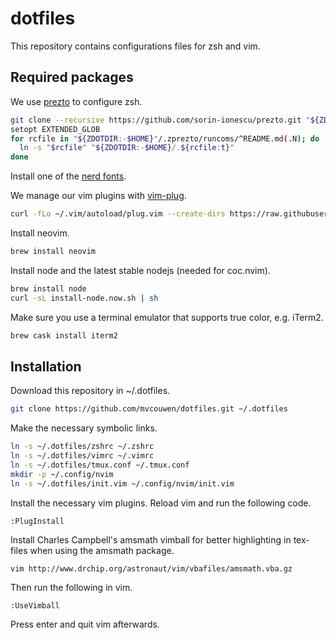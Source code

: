 # dotfiles

This repository contains configurations files for zsh and vim.

## Required packages

We use [prezto](https://github.com/sorin-ionesco/prezto) to configure zsh.
```sh
git clone --recursive https://github.com/sorin-ionescu/prezto.git "${ZDOTDIR:-$HOME}/.zprezto"
setopt EXTENDED_GLOB
for rcfile in "${ZDOTDIR:-$HOME}"/.zprezto/runcoms/^README.md(.N); do
  ln -s "$rcfile" "${ZDOTDIR:-$HOME}/.${rcfile:t}"
done
```

Install one of the [nerd fonts](https://nerdfonts.com).

We manage our vim plugins with [vim-plug](https://github.com/junegunn/vim-plug).
```sh
curl -fLo ~/.vim/autoload/plug.vim --create-dirs https://raw.githubusercontent.com/junegunn/vim-plug/master/plug.vim
```

Install neovim.
```sh
brew install neovim
```

Install node and the latest stable nodejs (needed for coc.nvim).
```sh
brew install node
curl -sL install-node.now.sh | sh
```

Make sure you use a terminal emulator that supports true color, e.g. iTerm2.
```sh
brew cask install iterm2
```

## Installation

Download this repository in ~/.dotfiles.
```sh
git clone https://github.com/mvcouwen/dotfiles.git ~/.dotfiles
```

Make the necessary symbolic links.
```sh
ln -s ~/.dotfiles/zshrc ~/.zshrc
ln -s ~/.dotfiles/vimrc ~/.vimrc
ln -s ~/.dotfiles/tmux.conf ~/.tmux.conf
mkdir -p ~/.config/nvim
ln -s ~/.dotfiles/init.vim ~/.config/nvim/init.vim
```

Install the necessary vim plugins. Reload vim and run the following code.
```vim
:PlugInstall
```

Install Charles Campbell's amsmath vimball for better highlighting in tex-files when using the amsmath package.
```sh
vim http://www.drchip.org/astronaut/vim/vbafiles/amsmath.vba.gz
```
Then run the following in vim.
```vim
:UseVimball
```
Press enter and quit vim afterwards.
